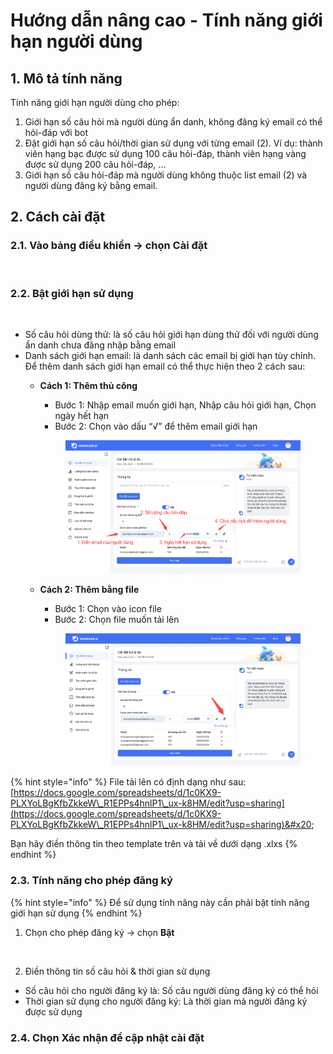 # Hướng dẫn nâng cao - Tính năng giới hạn người dùng

## 1. Mô tả tính năng

Tính năng giới hạn người dùng cho phép:&#x20;

1. Giới hạn số câu hỏi mà người dùng ẩn danh, không đăng ký email có thể hỏi-đáp với bot
2. Đặt giới hạn số câu hỏi/thời gian sử dụng với từng email (2). Ví dụ: thành viên hạng bạc được sử dụng 100 câu hỏi-đáp, thành viên hạng vàng được sử dụng 200 câu hỏi-đáp, ...
3. Giới hạn số câu hỏi-đáp mà người dùng không thuộc list email (2) và người dùng đăng ký bằng email.

## 2. Cách cài đặt

### 2.1. Vào bảng điều khiển -> chọn Cài đặt

<figure><img src="https://lh7-us.googleusercontent.com/-F2jOtqek_fvjpnXMBU4Y1cFpE-kPPbVttPc43dmfpLxTLBtH3Rk4iJZfrYe-8KQf2vfjzmEoPjLT0KRTKQ5Aps5itxvdWcL-iP1nmjuuYKK15gmiXuaW8J0q9oHhEKZ59fD3OVW3bDoAowUMYbxkpk" alt=""><figcaption></figcaption></figure>

### 2.2. Bật giới hạn sử dụng&#x20;

<figure><img src="https://lh7-us.googleusercontent.com/RhFfupm0G4K3txiF4xokpdaJ8RYI20D_jtdCCk8EebFpwXJtoxa32eMZ6uAo25UewoRu4GklHjU922z4xtRdGK9Kq2d459u8GztAI4zyAFEj97jejGZg8OuDRd_tUVd80BDwrcFTO0Eyzxi1L5u1agw" alt=""><figcaption></figcaption></figure>

* Số câu hỏi dùng thử: là số câu hỏi giới hạn dùng thử đối với người dùng ẩn danh chưa đăng nhập bằng email
* Danh sách giới hạn email: là danh sách các email bị giới hạn tùy chỉnh. Để thêm danh sách giới hạn email có thể thực hiện theo 2 cách sau:&#x20;
  *   **Cách 1: Thêm thủ công**

      * Bước 1: Nhập email muốn giới hạn, Nhập câu hỏi giới hạn, Chọn ngày hết hạn
      * Bước 2: Chọn vào dấu “√” để thêm email giới hạn

      <figure><img src="../.gitbook/assets/image.png" alt=""><figcaption></figcaption></figure>
  *   **Cách 2: Thêm bằng file**

      * Bước 1: Chọn vào icon file
      * Bước 2: Chọn file muốn tải lên



      <figure><img src="../.gitbook/assets/image (1).png" alt=""><figcaption></figcaption></figure>

{% hint style="info" %}
File tải lên có định dạng như sau: [https://docs.google.com/spreadsheets/d/1c0KX9-PLXYoLBgKfbZkkeW\_R1EPPs4hnlP1\_ux-k8HM/edit?usp=sharing](https://docs.google.com/spreadsheets/d/1c0KX9-PLXYoLBgKfbZkkeW\_R1EPPs4hnlP1\_ux-k8HM/edit?usp=sharing)&#x20;

Bạn hãy điền thông tin theo template trên và tải về dưới dạng .xlxs
{% endhint %}



### 2.3. Tính năng cho phép đăng ký

{% hint style="info" %}
Để sử dụng tính năng này cần phải bật tính năng giới hạn sử dụng&#x20;
{% endhint %}

1. Chọn cho phép đăng ký -> chọn **Bật**

<figure><img src="https://lh7-us.googleusercontent.com/DpJRrO3GtvgCLCkesWhPKmuMzI8uYk8sepWTSgDpQ2fh0nZxFiv8fBHbjoQXnri-h3axDzhDYTi81QOpD-iGW-09aDAi69yc4cK1EffbPclu4RM8Y6xeStacGpaqSVAsAza4euWOvdaTF-oTQjAMTDA" alt=""><figcaption></figcaption></figure>

2. Điền thông tin số câu hỏi & thời gian sử dụng

* Số câu hỏi cho người đăng ký là: Số câu người dùng đăng ký có thể hỏi
* Thời gian sử dụng cho người đăng ký: Là thời gian mà người đăng ký được sử dụng

### 2.4. Chọn Xác nhận để cập nhật cài đặt
